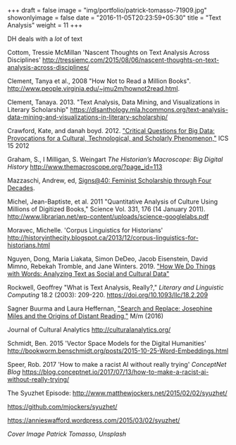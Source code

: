 +++
draft = false
image = "img/portfolio/patrick-tomasso-71909.jpg"
showonlyimage = false
date = "2016-11-05T20:23:59+05:30"
title = "Text Analysis"
weight = 11
+++

DH deals with a _lot_ of text

<!--more-->

Cottom, Tressie McMillan 'Nascent Thoughts on Text Analysis Across Disciplines' <http://tressiemc.com/2015/08/06/nascent-thoughts-on-text-analysis-across-disciplines/>

Clement, Tanya et al., 2008 "How Not to Read a Million Books". http://www.people.virginia.edu/~jmu2m/hownot2read.html.

Clement, Tanaya. 2013. "Text Analysis, Data Mining, and Visualizations in Literary Scholarship" <https://dlsanthology.mla.hcommons.org/text-analysis-data-mining-and-visualizations-in-literary-scholarship/>

Crawford, Kate, and danah boyd. 2012. ["Critical Questions for Big Data: Provocations for a Cultural, Technological, and Scholarly Phenomenon,"](http://www.danah.org/papers/2012/BigData-ICS-Draft.pdf) ICS 15 2012

Graham, S., I Milligan, S. Weingart _The Historian’s Macroscope: Big Digital History_ <http://www.themacroscope.org/?page_id=113>

Mazzaschi, Andrew, ed, [Signs@40: Feminist Scholarship through Four Decades](http://signsat40.signsjournal.org/).

Michel, Jean-Baptiste, et al. 2011 "Quantitative Analysis of Culture Using Millions of Digitized Books," Science Vol. 331, 176 (14 January 2011). <http://www.librarian.net/wp-content/uploads/science-googlelabs.pdf>

Moravec, Michelle. 'Corpus Linguistics for Historians' <http://historyinthecity.blogspot.ca/2013/12/corpus-linguistics-for-historians.html>

Nguyen, Dong, Maria Liakata, Simon DeDeo, Jacob Eisenstein, David Mimno, Rebekah Tromble, and Jane Winters. 2019. ["How We Do Things with Words: Analyzing Text as Social and Cultural Data"](https://arxiv.org/abs/1907.01468)

Rockwell, Geoffrey "What is Text Analysis, Really?," _Literary and Linguistic Computing_ 18.2 (2003): 209-220. <https://doi.org/10.1093/llc/18.2.209>

Sagner Buurma and Laura Heffernan, ["Search and Replace: Josephine Miles and the Origins of Distant Reading,"](https://modernismmodernity.org/forums/posts/search-and-replace) M/m (2016)

Journal of Cultural Analytics <http://culturalanalytics.org/>

Schmidt, Ben. 2015 'Vector Space Models for the Digital Humanities' http://bookworm.benschmidt.org/posts/2015-10-25-Word-Embeddings.html

Speer, Rob. 2017 'How to make a racist AI without really trying' _ConceptNet Blog_ <https://blog.conceptnet.io/2017/07/13/how-to-make-a-racist-ai-without-really-trying/>

The Syuzhet Episode:
<http://www.matthewjockers.net/2015/02/02/syuzhet/>

<https://github.com/mjockers/syuzhet/>

<https://annieswafford.wordpress.com/2015/03/02/syuzhet/>

_Cover Image Patrick Tomasso, Unsplash_
